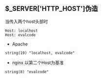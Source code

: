 ## $_SERVER['HTTP_HOST']伪造

当传入两个host头部时

```
Host: localhost
Host: evalcode
```

- Apache

```
string(19) "localhost, evalcode"
```

- nginx  以第二个Host为基准

```
string(8) "evalcode"
```

